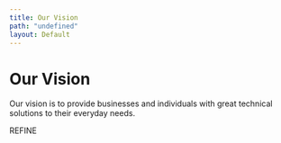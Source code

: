 ```yaml
---
title: Our Vision
path: "undefined"
layout: Default
---
```


# Our Vision

Our vision is to provide businesses and individuals with great technical solutions to their everyday needs.

REFINE